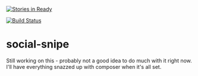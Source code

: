 [![Stories in Ready](https://badge.waffle.io/snipe/social-snipe.png)](http://waffle.io/snipe/social-snipe)  

[![Build Status](https://travis-ci.org/snipe/social-snipe.png?branch=master)](https://travis-ci.org/snipe/social-snipe)


social-snipe
============

Still working on this - probably not a good idea to do much with it right now. I'll have everything snazzed up with composer when it's all set. 

